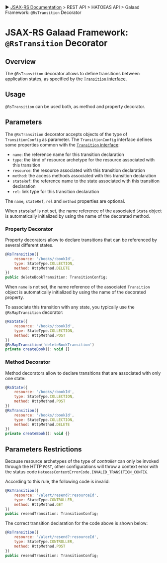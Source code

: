 :arrow_forward: [JSAX-RS Documentation](./jsax-rs-reference.md) > REST API > HATOEAS API > Galaad Framework: `@RsTransition` Decorator

# JSAX-RS Galaad Framework: `@RsTransition` Decorator

## Overview

The `@RsTransition` decorator allows to define transitions between application states, as specified by the [`Transition` interface](./jsax-rs-transition-interface.md).

## Usage

`@RsTransition` can be used both, as method and property decorator.

## Parameters

The `@RsTransition` decorator accepts objects of the type of `TransitionConfig` as parameter. The `TransitionConfig` interface defines some properties common with the [`Transition` interface](./jsax-rs-transition-interface.md):

- `name`: the reference name for this transition declaration
- `type`: the kind of resource archetype for the resource associated with this transition
- `resource`: the resource associated with this transition declaration
- `method`: the access methods associated with this transition declaration
- `stateRef`: the reference name to the state associated with this transition declaration
- `rel`: link type for this transition declaration

The `name`, `stateRef`, `rel` and `method` properties are optional.

When `stateRef` is not set, the name reference of the associated `State` object is automatically initialized by using the name of the decorated method.

### Property Decorator

Property decorators allow to declare transitions that can be referenced by several different states.

```javascript
@RsTransition({
    resource: '/books/:bookId',
    type: StateType.COLLECTION,
    method: HttpMethod.DELETE
})
public deleteBookTransition: TransitionConfig;
```

When `name` is not set, the name reference of the associated `Transition` object is automatically initialized by using the name of the decorated property.

To associate this transition with any state, you typically use the `@RsMapTransition` decorator:

```javascript
@RsState({
    resource: '/books/:bookId',
    type: StateType.COLLECTION,
    method: HttpMethod.POST
})
@RsMapTransition('deleteBookTransition')
private createBook(): void {}
```

### Method Decorator

Method decorators allow to declare transitions that are associated with only one state: 

```javascript
@RsState({
    resource: '/books/:bookId',
    type: StateType.COLLECTION,
    method: HttpMethod.POST
})
@RsTransition({
    resource: '/books/:bookId',
    type: StateType.COLLECTION,
    method: HttpMethod.DELETE
})
private createBook(): void {}
```

## Parameters Restrictions

Because resource archetypes of the type of _controller_ can only be invoked through the HTTP `POST`, other configurations will throw a context error with the status code `HateoasContextErrorCode.INVALID_TRANSITION_CONFIG`.

According to this rule, the following code is invalid:

```javascript
@RsTransition({
    resource: '/alert/resend?:resourceId',
    type: StateType.CONTROLLER,
    method: HttpMethod.GET
})
public resendTransition: TransitionConfig;
```

The correct transition declaration for the code above is shown below:

```javascript
@RsTransition({
    resource: '/alert/resend?:resourceId',
    type: StateType.CONTROLLER,
    method: HttpMethod.POST
})
public resendTransition: TransitionConfig;
```